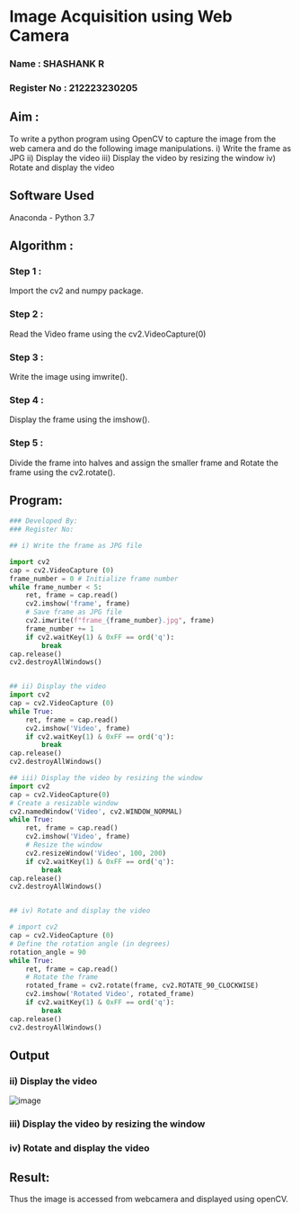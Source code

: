 # Image Acquisition using Web Camera

### Name : SHASHANK R
### Register No : 212223230205

## Aim :
 
To write a python program using OpenCV to capture the image from the web camera and do the following image manipulations.
i) Write the frame as JPG 
ii) Display the video 
iii) Display the video by resizing the window
iv) Rotate and display the video

## Software Used
Anaconda - Python 3.7
## Algorithm :
### Step 1 :

Import the cv2 and numpy package.
<br>
### Step 2 :
Read the Video frame using the cv2.VideoCapture(0)
<br>

### Step 3 :
Write the image using imwrite().
<br>

### Step 4 :
Display the frame using the imshow().
<br>

### Step 5 :
Divide the frame into halves and assign the smaller frame and Rotate the frame using the cv2.rotate().
<br>

## Program:
``` Python
### Developed By:
### Register No:

## i) Write the frame as JPG file

import cv2 
cap = cv2.VideoCapture (0) 
frame_number = 0 # Initialize frame number 
while frame_number < 5: 
    ret, frame = cap.read() 
    cv2.imshow('frame', frame) 
    # Save frame as JPG file 
    cv2.imwrite(f"frame_{frame_number}.jpg", frame) 
    frame_number += 1 
    if cv2.waitKey(1) & 0xFF == ord('q'): 
        break 
cap.release() 
cv2.destroyAllWindows()


## ii) Display the video
import cv2 
cap = cv2.VideoCapture (0) 
while True: 
    ret, frame = cap.read() 
    cv2.imshow('Video', frame) 
    if cv2.waitKey(1) & 0xFF == ord('q'): 
        break 
cap.release() 
cv2.destroyAllWindows() 

## iii) Display the video by resizing the window
import cv2 
cap = cv2.VideoCapture(0) 
# Create a resizable window 
cv2.namedWindow('Video', cv2.WINDOW_NORMAL) 
while True: 
    ret, frame = cap.read() 
    cv2.imshow('Video', frame) 
    # Resize the window 
    cv2.resizeWindow('Video', 100, 200) 
    if cv2.waitKey(1) & 0xFF == ord('q'): 
        break 
cap.release() 
cv2.destroyAllWindows()


## iv) Rotate and display the video

# import cv2 
cap = cv2.VideoCapture (0) 
# Define the rotation angle (in degrees) 
rotation_angle = 90 
while True: 
    ret, frame = cap.read() 
    # Rotate the frame 
    rotated_frame = cv2.rotate(frame, cv2.ROTATE_90_CLOCKWISE) 
    cv2.imshow('Rotated Video', rotated_frame) 
    if cv2.waitKey(1) & 0xFF == ord('q'): 
        break 
cap.release() 
cv2.destroyAllWindows()

```
## Output


### ii) Display the video
![image](https://github.com/user-attachments/assets/a5a837d3-4048-49a5-b7d2-4086a2fda565)

### iii) Display the video by resizing the window

### iv) Rotate and display the video



## Result:
Thus the image is accessed from webcamera and displayed using openCV.
